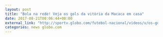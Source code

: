 ```yaml
---
layout: post
title: "Bola na rede! Veja os gols da vitória da Macaca em casa"
date: 2017-08-21T00:06:44+00:00
external_link: "http://sportv.globo.com/futebol-nacional/videos/v/os-gols-de-ponte-preta-2-x-1-botafogo-pela-21a-rodada-do-brasileirao-2017/6091634/"
categories: news globo.com
---
```


